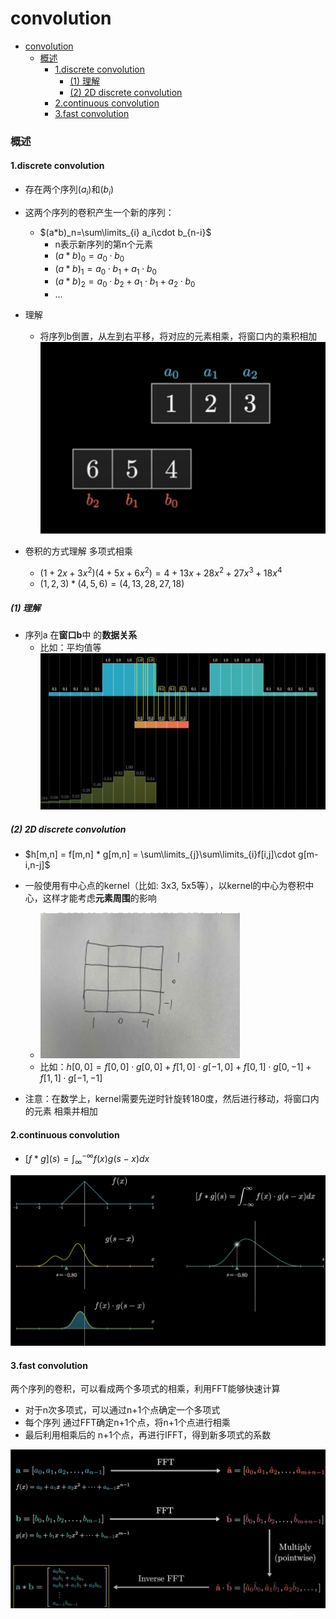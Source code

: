 # convolution


<!-- @import "[TOC]" {cmd="toc" depthFrom=1 depthTo=6 orderedList=false} -->

<!-- code_chunk_output -->

- [convolution](#convolution)
    - [概述](#概述)
      - [1.discrete convolution](#1discrete-convolution)
        - [(1) 理解](#1-理解)
        - [(2) 2D discrete convolution](#2-2d-discrete-convolution)
      - [2.continuous convolution](#2continuous-convolution)
      - [3.fast convolution](#3fast-convolution)

<!-- /code_chunk_output -->


### 概述

#### 1.discrete convolution
* 存在两个序列$(a_i)$和$(b_i)$
* 这两个序列的卷积产生一个新的序列：
    * $(a*b)_n=\sum\limits_{i} a_i\cdot b_{n-i}$
        * n表示新序列的第n个元素
        * $(a*b)_0 = a_0\cdot b_0$
        * $(a*b)_1 = a_0\cdot b_1 + a_1\cdot b_0$
        * $(a*b)_2 = a_0\cdot b_2 + a_1\cdot b_1 + a_2\cdot b_0$
        * ...

* 理解
    * 将序列b倒置，从左到右平移，将对应的元素相乘，将窗口内的乘积相加
    ![](./imgs/cont_01.png)

* 卷积的方式理解 多项式相乘
    * $(1+2x+3x^2)(4+5x+6x^2)=4+13x+28x^2+27x^3+18x^4$
    * $(1,2,3)*(4,5,6) = (4,13,28,27,18)$

##### (1) 理解
* 序列a 在**窗口b**中 的**数据关系**
    * 比如：平均值等
![](./imgs/cont_02.png)

##### (2) 2D discrete convolution
* $h[m,n] = f[m,n] * g[m,n] = \sum\limits_{j}\sum\limits_{i}f[i,j]\cdot g[m-i,n-j]$
* 一般使用有中心点的kernel（比如: 3x3, 5x5等），以kernel的中心为卷积中心，这样才能考虑**元素周围**的影响
    * ![](./imgs/cont_03.png)
    * 比如：$h[0,0] = f[0,0]\cdot g[0,0] + f[1,0]\cdot g[-1,0] + f[0,1]\cdot g[0,-1] + f[1,1]\cdot g[-1,-1]$

* 注意：在数学上，kernel需要先逆时针旋转180度，然后进行移动，将窗口内的元素 相乘并相加

#### 2.continuous convolution
* $[f*g](s)=\int_{\infty}^{-\infty}f(x)g(s-x)dx$

![](./imgs/cont_05.png)

#### 3.fast convolution
两个序列的卷积，可以看成两个多项式的相乘，利用FFT能够快速计算
* 对于n次多项式，可以通过n+1个点确定一个多项式
* 每个序列 通过FFT确定n+1个点，将n+1个点进行相乘
* 最后利用相乘后的 n+1个点，再进行IFFT，得到新多项式的系数

![](./imgs/cont_04.png)